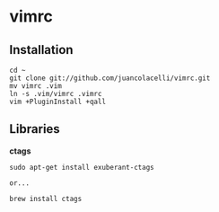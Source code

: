 vimrc
===

Installation
---
    cd ~
    git clone git://github.com/juancolacelli/vimrc.git
    mv vimrc .vim
    ln -s .vim/vimrc .vimrc
    vim +PluginInstall +qall

Libraries
---
**ctags**

    sudo apt-get install exuberant-ctags

    or...

    brew install ctags
